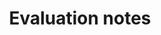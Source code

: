 ---
title: 'Evaluation notes'
field: 'is.evaluation.notes'
slug: 'is-evaluation-notes'
description: 'Notes from a study, not elsewhere covered'
required: False
module: 'Impact'
cluster: 'Impact'
policy: 'Free value. Repeat values.'
layout: 'home'
---